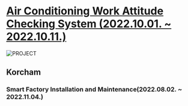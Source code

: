 # [Air Conditioning Work Attitude Checking System (2022.10.01. ~ 2022.10.11.)](https://blog.naver.com/gens0310/222898658972)
![PROJECT](https://postfiles.pstatic.net/MjAyMjEwMTJfNTkg/MDAxNjY1NTc4NzQ3OTM0.jqyfibA7ccR3fzryyhIKFXCY1vc3ZLoK0iVCnSxgntcg.NpuMK7zlYxAn0YdPhnCfy1CpCQfQNEk1sgPrF8h4IjEg.PNG.gens0310/Smart_Factory_(68).png?type=w773)
## Korcham
### Smart Factory Installation and Maintenance(2022.08.02. ~ 2022.11.04.)